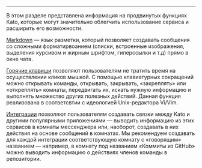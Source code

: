 ***

В этом разделе представлена информация на продвинутых функциях Kato, которые могут значительно облегчить использование сервиса и расширить его возможности.

[Markdown](/articles/ru/power-users/m-for-markdown) — язык разметки, который позволяет создавать сообщения со сложными форматирвоанием (списки, встроенные изображения, выделения курсивом и жирным шрифтом, гиперссылки и т.д) прямо в окне чата.

[Горячие клавиши](/articles/ru/power-users/keyboard-control) позволяют пользователям не тратить время на осуществлении кликов мышкой. С помощью клавиатурных сокращений можно открывать команды, открывать, закрывать, «закреплять» или «откреплять» комнаты, передвигать их, искать нужную информацию и выполнять множество других полезных действий. Данная функция реализована в соответсвтии с идеологией Unix-редактора Vi/Vim.

[Интеграции](/articles/ru/power-users/integrations) позволяют пользователям создавать связки между Kato и другими популярными приложениями — выводить информацию из этих сервисов в комнаты мессенджера или, наоборот, создавать в них действия на основе сообщений в комнатах. Мы рекомендуем создавать для каждой интеграции соответствующую комнату с «говорящим» названием — например, в комнату под названием «Коммиты из GitHub» можно выводить информацию о действиях членов команды в репозитории.
